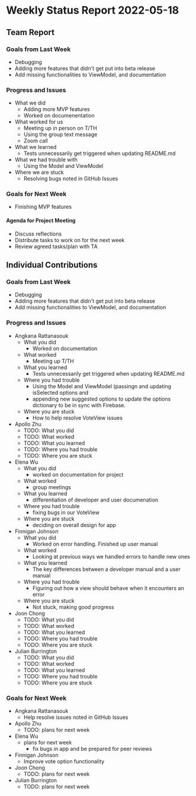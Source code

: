 # Weekly Status Report 2022-05-18

## Team Report

### Goals from Last Week

- Debugging
- Adding more features that didn't get put into beta release
- Add missing functionalities to ViewModel, and documentation

### Progress and Issues

- What we did
    - Adding more MVP features
    - Worked on documenentation
- What worked for us
    - Meeting up in person on T/TH
    - Using the group text message
    - Zoom call
- What we learned
    - Tests unnecessarily get triggered when updating README.md
- What we had trouble with
    - Using the Model and ViewModel
- Where we are stuck
    - Resolving bugs noted in GitHub Issues

### Goals for Next Week

- Finishing MVP features

#### Agenda for Project Meeting

- Discuss reflections
- Distribute tasks to work on for the next week
- Review agreed tasks/plan with TA

## Individual Contributions

### Goals from Last Week

- Debugging
- Adding more features that didn't get put into beta release
- Add missing functionalities to ViewModel, and documentation

### Progress and Issues

- Angkana Rattanasouk
    - What you did
        - Worked on documentation
    - What worked
        - Meeting up T/TH
    - What you learned
        - Tests unnecessarily get triggered when updating README.md
    - Where you had trouble
        - Using the Model and ViewModel (passingn and updating isSelected options and 
        - appending new suggested options to update the options dictionary to be in sync with Firebase.
    - Where you are stuck
        - How to help resolve VoteView issues
- Apollo Zhu
    - TODO: What you did
    - TODO: What worked
    - TODO: What you learned
    - TODO: Where you had trouble
    - TODO: Where you are stuck
- Elena Wu
    - What you did
         - worked on documentation for project
     - What worked
         - group meetings
     - What you learned
         - differentiation of developer and user documenation
     - Where you had trouble
         - fixing bugs in our VoteView
     - Where you are stuck
         - deciding on overall design for app
- Finnigan Johnson
    - What you did
        - Worked on error handling. Finished up user manual  
    - What worked
        - Looking at previous ways we handled errors to handle new ones
    - What you learned
        - The key differences between a developer manual and a user manual
    - Where you had trouble
        - Figuring out how a view should behave when it encounters an error
    - Where you are stuck
        - Not stuck, making good progress
- Joon Chong
    - TODO: What you did
    - TODO: What worked
    - TODO: What you learned
    - TODO: Where you had trouble
    - TODO: Where you are stuck
- Julian Burrington
    - TODO: What you did
    - TODO: What worked
    - TODO: What you learned
    - TODO: Where you had trouble
    - TODO: Where you are stuck

### Goals for Next Week

- Angkana Rattanasouk
    - Help resolve issues noted in GitHub Issues
- Apollo Zhu
    - TODO: plans for next week
- Elena Wu
    - plans for next week
         - fix bugs in app and be prepared for peer reviews
- Finnigan Johnson
    - Improve vote option functionality
- Joon Chong
    - TODO: plans for next week
- Julian Burrington
    - TODO: plans for next week

